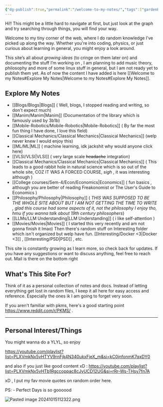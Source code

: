 ```yaml
---
{"dg-publish":true,"permalink":"/welcome-to-my-notes/","tags":["gardenEntry"]}
---
```


Hi!!
This might be a little hard to navigate at first, but just look at the graph and try searching through things, you will find your way.

Welcome to my tiny corner of the web, where I do random knowledge I’ve picked up along the way. Whether you're into coding, physics, or just curious about learning in general, you might enjoy a look around.

This site’s all about *growing ideas* (to cringe on them later on) and documenting the stuff I’m working on , I am planning to add music theory, philosophy and more of some linux stuff in general, but I am not ready yet to publish them yet. As of now the content I have added is  here [[Welcome to my Notes#Explore My Notes\|Welcome to my Notes#Explore My Notes]].

## Explore My Notes

- [[Blogs/Blogs\|Blogs]] ( Well, blogs, I stopped reading and writing, so don't expect much)
- [[Manim/Manim\|Manim]] (Documentation of the library which is famously used by 3b1b)
- [[Mobile-Robotics/Mobile-Robotics\|Mobile-Robotics]] ( By far the most fun thing I have done, I love this field)
- [[Classical Mechanics/Classical Mechanics\|Classical Mechanics]] (welp never knew I would enjoy this)
- [[ML/ML\|ML]] ( machine learning, idk jackshit why would anyone click here)
- [[VLSI/VLSI\|VLSI]]  ( very large scale ~~headache~~ integration)
- [[Classical Mechanics/Classical Mechanics\|Classical Mechanics]] ( This leads to a good rabbit hole in natural science which is so out of the whole site, COZ IT WAS A FORCED COURSE, _sigh_ , it was interesting although )
- [[College courses/Sem-4/Econ/Economics\|Economics]] ( fun basics , although you are better of reading Freakonomist or The User's Guide to Economics )
- [[Philosophy/Philosophy\|Philosophy]] ( _THIS WAS SUPPOSED TO BE THE WHOLE SITE ABOUT BUT I AM NOT GETTING THE TIME TO WRITE , glad this course had some aspects of it, not the philosophy I enjoy tho, hmu if you wanna talk about 19th century philosophers_)
- [[LLMs/LLM Understanding\|LLM Understanding]] ( i like self-attention )
- [[Movies/Movies\|Movies]] ( I started this very recently and am not gonna finish it lmao)
Then there's random stuff on Interesting folder which isn't organized but welp have fun. [[Interesting/Docker <3\|Docker <3]] , [[Interesting/PSD\|PSD]] , etc.

This site is constantly growing as I learn more, so check back for updates. If you have any suggestions or want to discuss anything, feel free to reach out. Mail is there on the bottom right

## What's This Site For?

Think of it as a personal collection of notes and docs. Instead of letting everything get lost in random files, I keep it all here for easy access and reference. Especially the ones ik I am going to forget very soon.

If you aren't familiar with pkms, here's a good starting point <https://www.reddit.com/r/PKMS/> .

---
## Personal Interest/Things

You might wanna do a YLYL, so enjoy

<https://youtube.com/playlist?list=PLXVmkNx5vHTYV9rnFjk4N340ukxFjeX_m&si=kC0jnfonmK7qxDY0>

and also if you just like good content xD : <https://youtube.com/playlist?list=PLXVmkNx5vHTb1Rgccoppac8cJyUCD12UG&si=rRr-Ws-THsy7fn7A>

xD , I put my fav movie quotes on random order here.

PS: - Perfect Days is so goooood

![Pasted image 20241015112322.png](/img/user/Pasted%20image%2020241015112322.png)
